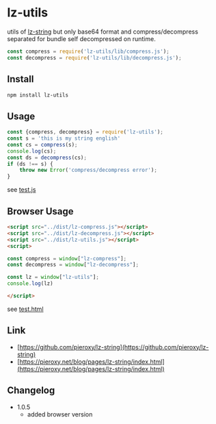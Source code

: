 # lz-utils

utils of [lz-string](https://github.com/pieroxy/lz-string) but only base64 format and compress/decompress separated for bundle self decompressed on runtime.
```js
const compress = require('lz-utils/lib/compress.js');
const decompress = require('lz-utils/lib/decompress.js');
```
## Install
```sh
npm install lz-utils
```
## Usage
```js
const {compress, decompress} = require('lz-utils');
const s = 'this is my string english'
const cs = compress(s);
console.log(cs);
const ds = decompress(cs);
if (ds !== s) {
    throw new Error('compress/decompress error');
}
```
see [test.js](test/test.js)

## Browser Usage
```html
<script src="../dist/lz-compress.js"></script>
<script src="../dist/lz-decompress.js"></script>
<script src="../dist/lz-utils.js"></script>
<script>

const compress = window["lz-compress"];
const decompress = window["lz-decompress"];

const lz = window["lz-utils"];
console.log(lz)

</script>
```
see [test.html](test/test.html)
## Link
* [https://github.com/pieroxy/lz-string](https://github.com/pieroxy/lz-string)
* [https://pieroxy.net/blog/pages/lz-string/index.html](https://pieroxy.net/blog/pages/lz-string/index.html)

## Changelog

* 1.0.5
    * added browser version